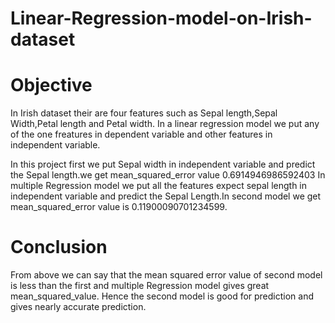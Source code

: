 # Linear-Regression-model-on-Irish-dataset

# Objective
In Irish dataset their are four features such as Sepal length,Sepal Width,Petal length and Petal width.
In a linear regression model we put any of the one freatures in dependent variable and other features in independent variable.

In this project first we put Sepal width in independent variable and predict the Sepal length.we get mean_squared_error value 0.6914946986592403
In multiple Regression model we put all the features expect sepal length in independent variable and predict the Sepal Length.In second model we get mean_squared_error value is 0.11900090701234599.

# Conclusion
From above we can say that the mean squared error value of second model is less than the first and multiple Regression model gives great mean_squared_value.
Hence the second model is good for prediction and gives nearly accurate prediction.
